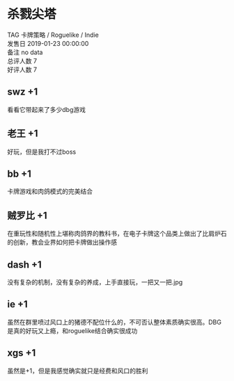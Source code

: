 



# 杀戮尖塔
  
TAG 卡牌策略 / Roguelike / Indie  
发售日 2019-01-23 00:00:00  
备注 no data  
总评人数 7  
好评人数 7
## swz +1


看看它带起来了多少dbg游戏
## 老王 +1


好玩，但是我打不过boss
## bb +1


卡牌游戏和肉鸽模式的完美结合
## 贼罗比 +1


在重玩性和随机性上堪称肉鸽界的教科书，在电子卡牌这个品类上做出了比肩炉石的创新，教会业界如何把卡牌做出操作感
## dash +1


没有复杂的机制，没有复杂的养成，上手直接玩，一把又一把.jpg
## ie +1


虽然在群里喷过风口上的猪德不配位什么的，不可否认整体素质确实很高。DBG是真的好玩又上瘾，和roguelike结合确实很成功
## xgs +1


虽然是+1，但是我感觉确实就只是经费和风口的胜利